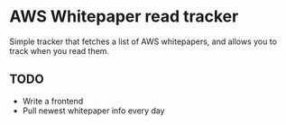 # AWS Whitepaper read tracker

Simple tracker that fetches a list of AWS whitepapers, and allows you to track when you read them.

## TODO

  - Write a frontend
  - Pull newest whitepaper info every day